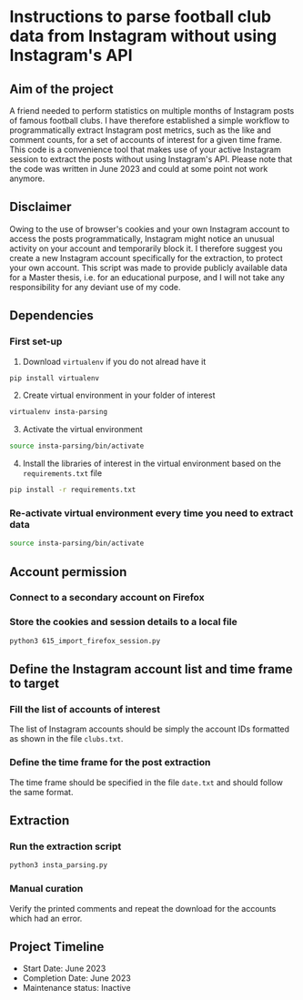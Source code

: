 # Instructions to parse football club data from Instagram without using Instagram's API

## Aim of the project
A friend needed to perform statistics on multiple months of Instagram posts of famous football clubs. I have therefore
established a simple workflow to programmatically extract Instagram post metrics, such as the like and comment counts,
for a set of accounts of interest for a given time frame. This code is a convenience tool that makes use of your active
Instagram session to extract the posts without using Instagram's API. Please note that the code was written in June 2023
and could at some point not work anymore.

## Disclaimer
Owing to the use of browser's cookies and your own Instagram account to access the posts programmatically, Instagram might
notice an unusual activity on your account and temporarily block it. I therefore suggest you create a new Instagram account
specifically for the extraction, to protect your own account. This script was made to provide publicly available data
for a Master thesis, i.e. for an educational purpose, and I will not take any responsibility for any deviant use of my code.

## Dependencies
### First set-up
1. Download `virtualenv` if you do not alread have it
```bash
pip install virtualenv
```
2. Create virtual environment in your folder of interest
```bash
virtualenv insta-parsing
```
3. Activate the virtual environment
```bash
source insta-parsing/bin/activate
```
4. Install the libraries of interest in the virtual environment based on the `requirements.txt` file
```bash
pip install -r requirements.txt
```

### Re-activate virtual environment every time you need to extract data
```bash
source insta-parsing/bin/activate
```

## Account permission
### Connect to a secondary account on Firefox

### Store the cookies and session details to a local file
```bash
python3 615_import_firefox_session.py
```

## Define the Instagram account list and time frame to target
### Fill the list of accounts of interest
The list of Instagram accounts should be simply the account IDs formatted as shown in the file `clubs.txt`.

### Define the time frame for the post extraction
The time frame should be specified in the file `date.txt` and should follow the same format.


## Extraction
### Run the extraction script
```bash
python3 insta_parsing.py
```

### Manual curation
Verify the printed comments and repeat the download for the accounts which had an error.

## Project Timeline
- Start Date: June 2023
- Completion Date: June 2023
- Maintenance status: Inactive
